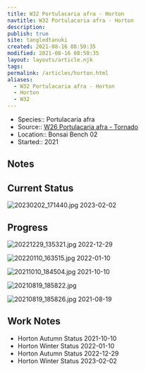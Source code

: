 ```yaml
---
title: W32 Portulacaria afra - Horton
navtitle: W32 Portulacaria afra - Horton
description: 
publish: true
site: tangledtanuki
created: 2021-08-16 08:50:35
modified: 2021-08-16 08:50:35
layout: layouts/article.njk
tags: 
permalink: /articles/horton.html
aliases:
  - W32 Portulacaria afra - Horton
  - Horton
  - W32
---
```


- Species:: Portulacaria afra
- Source:: [W26 Portulacaria afra - Tornado](/articles/tornado.html)
- Location:: Bonsai Bench 02
- Started:: 2021
## Notes 

## Current Status

![20230202_171440.jpg](/img/20230202_171440.jpg)
2023-02-02

## Progress

![20221229_135321.jpg](/img/20221229_135321.jpg)
2022-12-29

![20220110_163515.jpg](/img/20220110_163515.jpg)
2022-01-10

![20211010_184504.jpg](/img/20211010_184504.jpg)
2021-10-10

![20210819_185822.jpg](/img/20210819_185822.jpg)

![20210819_185826.jpg](/img/20210819_185826.jpg)
2021-08-19

## Work Notes

- Horton Autumn Status 2021-10-10
- Horton Winter Status 2022-01-10
- Horton Autumn Status 2022-12-29
- Horton Winter Status 2023-02-02

